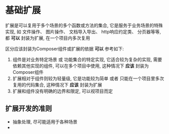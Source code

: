 # 基础扩展

扩展是可以复用于多个场景的多个函数或方法的集合, 它是服务于业务场景的特殊实现, 如 文件操作、 图片操作、 文档导入导出、 http响应约定类、 分页器等等, 都 **可以** 封装为扩展, 在一个项目内多次复用

区分应该封装为Composer组件或扩展的依据 **可以** 参考如下:

1.   组件是对业务特定场景 或 功能集合的特定实现, 它适合较为复杂的实现, 需要依赖其他实现的组件, 可以在多个项目中使用, 这种情况下 **应该** 封装为Composer组件
2.   扩展相对于组件则较为轻量级, 它是功能较为简单 或者 只能在一个项目里多次复用的代码集合, 这种情况下 **应该** 封装为扩展
3.   扩展和组件没有明确的边界和限定, 可以视项目而定

## 扩展开发的准则

-   抽象处理, 尽可能适用于各种场景
-

##

